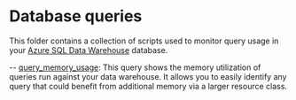# Database queries

This folder contains a collection of scripts used to monitor query usage in your [Azure SQL Data Warehouse](http://aka.ms/sqldw) database. 

-- [query_memory_usage](query_memory_usage.sql): This query shows the memory utilization of queries run against your data warehouse. It allows you to easily identify any query that could benefit from additional memory via a larger resource class.